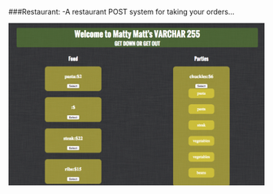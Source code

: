 ###Restaurant:
  -A restaurant POST system for taking your orders...


  ![Screen Shot](/screenshot.png)
  
